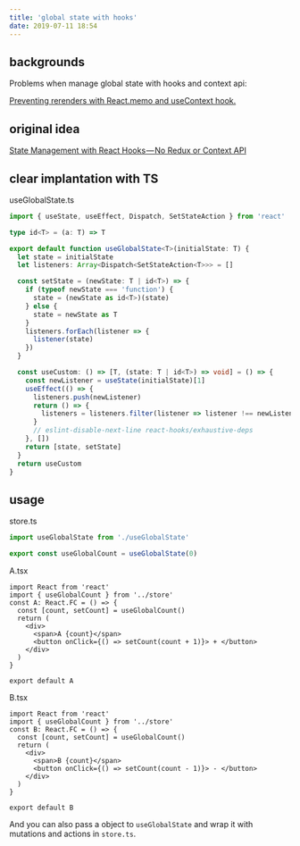 ```yaml
---
title: 'global state with hooks'
date: 2019-07-11 18:54
---
```


## backgrounds

Problems when manage global state with hooks and context api:

[Preventing rerenders with React.memo and useContext hook.](https://github.com/facebook/react/issues/15156#issuecomment-474590693)

## original idea

[State Management with React Hooks — No Redux or Context API](https://medium.com/javascript-in-plain-english/state-management-with-react-hooks-no-redux-or-context-api-8b3035ceecf8)

## clear implantation with TS

useGlobalState.ts

```ts
import { useState, useEffect, Dispatch, SetStateAction } from 'react'

type id<T> = (a: T) => T

export default function useGlobalState<T>(initialState: T) {
  let state = initialState
  let listeners: Array<Dispatch<SetStateAction<T>>> = []

  const setState = (newState: T | id<T>) => {
    if (typeof newState === 'function') {
      state = (newState as id<T>)(state)
    } else {
      state = newState as T
    }
    listeners.forEach(listener => {
      listener(state)
    })
  }

  const useCustom: () => [T, (state: T | id<T>) => void] = () => {
    const newListener = useState(initialState)[1]
    useEffect(() => {
      listeners.push(newListener)
      return () => {
        listeners = listeners.filter(listener => listener !== newListener)
      }
      // eslint-disable-next-line react-hooks/exhaustive-deps
    }, [])
    return [state, setState]
  }
  return useCustom
}
```

## usage

store.ts

```ts
import useGlobalState from './useGlobalState'

export const useGlobalCount = useGlobalState(0)
```

A.tsx

```tsx
import React from 'react'
import { useGlobalCount } from '../store'
const A: React.FC = () => {
  const [count, setCount] = useGlobalCount()
  return (
    <div>
      <span>A {count}</span>
      <button onClick={() => setCount(count + 1)}> + </button>
    </div>
  )
}

export default A
```

B.tsx

```tsx
import React from 'react'
import { useGlobalCount } from '../store'
const B: React.FC = () => {
  const [count, setCount] = useGlobalCount()
  return (
    <div>
      <span>B {count}</span>
      <button onClick={() => setCount(count - 1)}> - </button>
    </div>
  )
}

export default B
```

And you can also pass a object to `useGlobalState` and wrap it with mutations and actions in `store.ts`.
